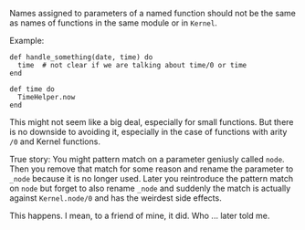 Names assigned to parameters of a named function should not be the same as
names of functions in the same module or in `Kernel`.

Example:

    def handle_something(date, time) do
      time  # not clear if we are talking about time/0 or time
    end

    def time do
      TimeHelper.now
    end

This might not seem like a big deal, especially for small functions.
But there is no downside to avoiding it, especially in the case of functions
with arity `/0` and Kernel functions.

True story: You might pattern match on a parameter geniusly called `node`.
Then you remove that match for some reason and rename the parameter to `_node`
because it is no longer used.
Later you reintroduce the pattern match on `node` but forget to also rename
`_node` and suddenly the match is actually against `Kernel.node/0` and has the
weirdest side effects.

This happens. I mean, to a friend of mine, it did. Who ... later told me.
